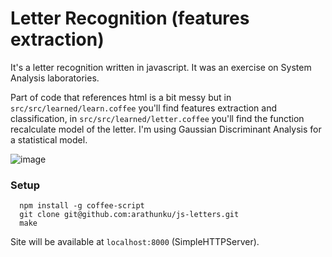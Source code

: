 # Letter Recognition (features extraction)

It's a letter recognition written in javascript. It was an exercise on System Analysis laboratories.

Part of code that references html is a bit messy but in `src/src/learned/learn.coffee` you'll find features extraction and classification, in `src/src/learned/letter.coffee` you'll find the function recalculate model of the letter. I'm using Gaussian Discriminant Analysis for a statistical model.

![image](http://i.imgur.com/51mmo8T.png)


### Setup

```
  npm install -g coffee-script
  git clone git@github.com:arathunku/js-letters.git
  make

```

Site will be available at `localhost:8000` (SimpleHTTPServer).
